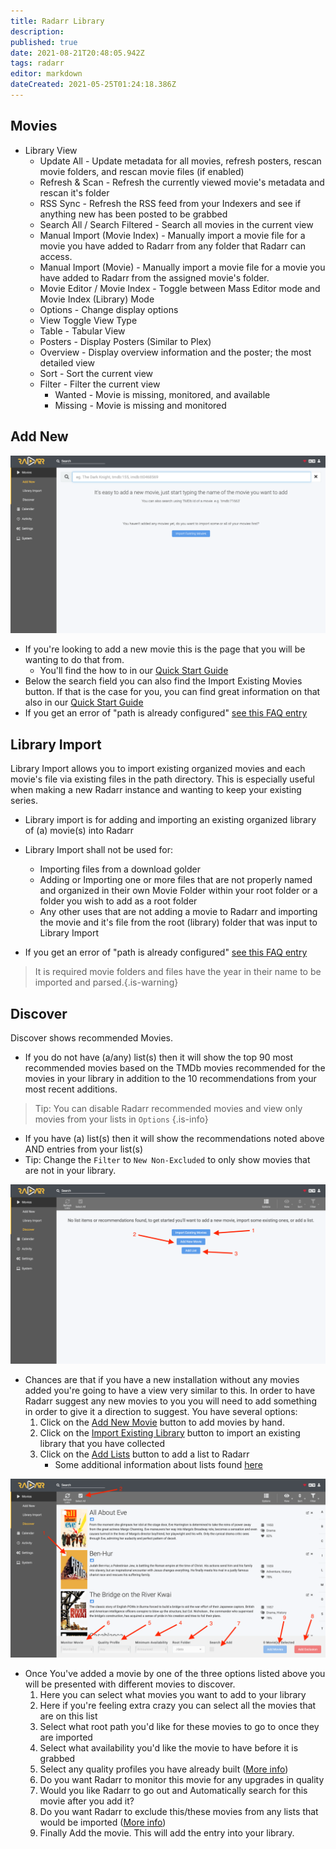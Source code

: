 ```yaml
---
title: Radarr Library
description: 
published: true
date: 2021-08-21T20:48:05.942Z
tags: radarr
editor: markdown
dateCreated: 2021-05-25T01:24:18.386Z
---
```


## Movies

- Library View
  - Update All - Update metadata for all movies, refresh posters, rescan movie folders, and rescan movie files (if enabled)
  - Refresh & Scan - Refresh the currently viewed movie's metadata and rescan it's folder
  - RSS Sync - Refresh the RSS feed from your Indexers and see if anything new has been posted to be grabbed
  - Search All / Search Filtered - Search all movies in the current view
  - Manual Import (Movie Index) - Manually import a movie file for a movie you have added to Radarr from any folder that Radarr can access.
  - Manual Import (Movie) - Manually import a movie file for a movie you have added to Radarr from the assigned movie's folder.
  - Movie Editor / Movie Index - Toggle between Mass Editor mode and Movie Index (Library) Mode
  - Options - Change display options
  - View Toggle View Type
  - Table - Tabular View
  - Posters - Display Posters (Similar to Plex)
  - Overview - Display overview information and the poster; the most detailed view
  - Sort - Sort the current view
  - Filter - Filter the current view
    - Wanted - Movie is missing, monitored, and available
    - Missing - Movie is missing and monitored

## Add New

![radarr-add-new-empty.png](/assets/radarr/radarr-add-new-empty.png)

- If you're looking to add a new movie this is the page that you will be wanting to do that from.
  - You'll find the how to in our [Quick Start Guide](/radarr/quick-start-guide)
- Below the search field you can also find the Import Existing Movies button. If that is the case for you, you can find great information on that also in our [Quick Start Guide](/radarr/quick-start-guide)
- If you get an error of "path is already configured" [see this FAQ entry](/radarr/faq#path-is-already-configured-for-an-existing-movie)

## Library Import

Library Import allows you to import existing organized movies and each movie's file via existing files in the path directory.  This is especially useful when making a new Radarr instance and wanting to keep your existing series.

- Library import is for adding and importing an existing organized library of (a) movie(s) into Radarr

- Library Import shall not be used for:
  - Importing files from a download golder
  - Adding or Importing one or more files that are not properly named and organized in their own Movie Folder within your root folder or a folder you wish to add as a root folder
  - Any other uses that are not adding a movie to Radarr and importing the movie and it's file from the root (library) folder that was input to Library Import
- If you get an error of "path is already configured" [see this FAQ entry](/radarr/faq#path-is-already-configured-for-an-existing-movie)
  
> It is required movie folders and files have the year in their name to be imported and parsed.{.is-warning}

## Discover
  
Discover shows recommended Movies.

- If you do not have (a/any) list(s) then it will show the top 90 most recommended movies based on the TMDb movies recommended for the movies in your library in addition to the 10 recommendations from your most recent additions.

>Tip: You can disable Radarr recommended movies and view only movies from your lists in `Options`
{.is-info}

- If you have (a) list(s) then it will show the recommendations noted above AND entries from your list(s)
- Tip: Change the `Filter` to `New Non-Excluded` to only show movies that are not in your library.

![radarr-discover-empty.png](/assets/radarr/radarr-discover-empty.png)

- Chances are that if you have a new installation without any movies
    added you're going to have a view very similar to this. In order to
    have Radarr suggest any new movies to you you will need to add
    something in order to give it a direction to suggest. You have
    several options:
    1. Click on the [Add New Movie](/radarr/library#add-new) button to add movies by hand.
    1. Click on the [Import Existing Library](/radarr/library#library-import) button to import an existing library that you have collected
    1. Click on the [Add Lists](/radarr/settings#lists) button to add a list to Radarr
         - Some additional information about lists found [here](/radarr/faq#what-are-lists-and-what-can-they-do-for-me)

![radarr-discover-add-new-movies.png](/assets/radarr/radarr-discover-add-new-movies.png)

- Once You've added a movie by one of the three options listed above you will be presented with different movies to discover.
    1. Here you can select what movies you want to add to your library
    1. Here if you're feeling extra crazy you can select all the movies that are on this list
    1. Select what root path you'd like for these movies to go to once they are imported
    1. Select what availability you'd like the movie to have before it is grabbed
    1. Select any quality profiles you have already built ([More info](/radarr/settings#quality-profiles))
    1. Do you want Radarr to monitor this movie for any upgrades in quality
    1. Would you like Radarr to go out and Automatically search for this movie after you add it?
    1. Do you want Radarr to exclude this/these movies from any lists that would be imported ([More info](/radarr/settings#list-exclusion))
    1. Finally Add the movie. This will add the entry into your library.
